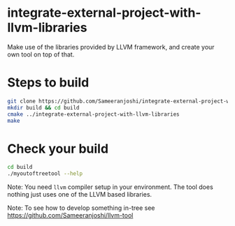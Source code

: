 # integrate-external-project-with-llvm-libraries
Make use of the libraries provided by LLVM framework, and create your own tool on top of that.

# Steps to build
```bash
git clone https://github.com/Sameeranjoshi/integrate-external-project-with-llvm-libraries.git
mkdir build && cd build
cmake ../integrate-external-project-with-llvm-libraries
make
```

# Check your build
```bash
cd build
./myoutoftreetool --help
```
Note: You need `llvm` compiler setup in your environment.
The tool does nothing just uses one of the LLVM based libraries.

Note: To see how to develop something in-tree see https://github.com/Sameeranjoshi/llvm-tool
